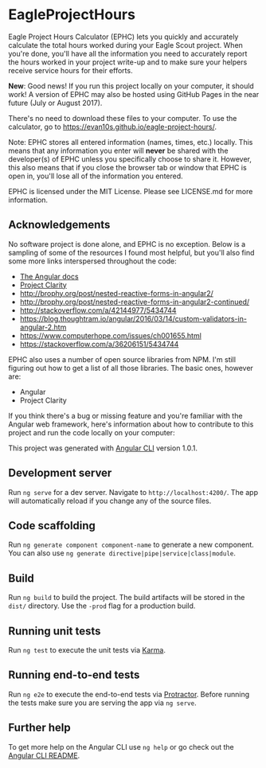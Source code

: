 # EagleProjectHours

Eagle Project Hours Calculator (EPHC) lets you quickly and accurately calculate the total hours worked during your Eagle Scout project.  When you're done, you'll have all the information you need to accurately report the hours worked in your project write-up and to make sure your helpers receive service hours for their efforts.

**New**: Good news!  If you run this project locally on your computer, it should work!  A version of EPHC may also be hosted using GitHub Pages in the near future (July or August 2017).

There's no need to download these files to your computer.  To use the calculator, go to https://evan10s.github.io/eagle-project-hours/.

Note: EPHC stores all entered information (names, times, etc.) locally.  This means that any information you enter will **never** be shared with the developer(s) of EPHC unless you specifically choose to share it.  However, this also means that if you close the browser tab or window that EPHC is open in, you'll lose all of the information you entered.

EPHC is licensed under the MIT License.  Please see LICENSE.md for more information.

## Acknowledgements
No software project is done alone, and EPHC is no exception.  Below is a sampling of some of the resources I found most helpful, but you'll also find some more links interspersed throughout the code:
- [The Angular docs](https://angular.io/docs)
- [Project Clarity](https://vmware.github.io/clarity/)
- http://brophy.org/post/nested-reactive-forms-in-angular2/
- http://brophy.org/post/nested-reactive-forms-in-angular2-continued/
- http://stackoverflow.com/a/42144977/5434744
- https://blog.thoughtram.io/angular/2016/03/14/custom-validators-in-angular-2.htm
- https://www.computerhope.com/issues/ch001655.html
- https://stackoverflow.com/a/36206151/5434744

EPHC also uses a number of open source libraries from NPM.  I'm still figuring out how to get a list of all those libraries.  The basic ones, however are:
 - Angular
 - Project Clarity

If you think there's a bug or missing feature and you're familiar with the Angular web framework, here's information about how to contribute to this project and run the code locally on your computer:

This project was generated with [Angular CLI](https://github.com/angular/angular-cli) version 1.0.1.

## Development server

Run `ng serve` for a dev server. Navigate to `http://localhost:4200/`. The app will automatically reload if you change any of the source files.

## Code scaffolding

Run `ng generate component component-name` to generate a new component. You can also use `ng generate directive|pipe|service|class|module`.

## Build

Run `ng build` to build the project. The build artifacts will be stored in the `dist/` directory. Use the `-prod` flag for a production build.

## Running unit tests

Run `ng test` to execute the unit tests via [Karma](https://karma-runner.github.io).

## Running end-to-end tests

Run `ng e2e` to execute the end-to-end tests via [Protractor](http://www.protractortest.org/).
Before running the tests make sure you are serving the app via `ng serve`.

## Further help

To get more help on the Angular CLI use `ng help` or go check out the [Angular CLI README](https://github.com/angular/angular-cli/blob/master/README.md).
